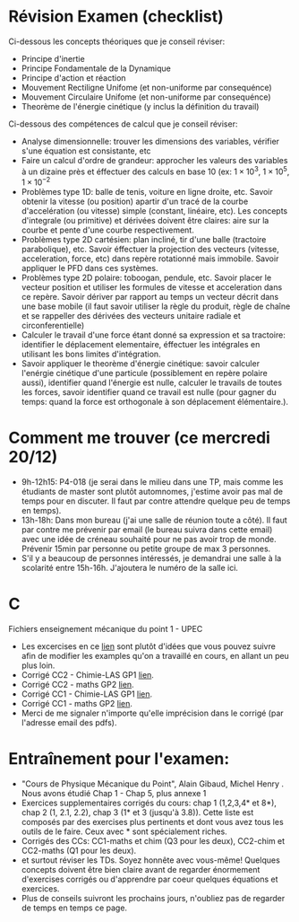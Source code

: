 # Révision Examen (checklist)
Ci-dessous les concepts théoriques que je conseil réviser:
- Principe d'inertie
- Principe Fondamentale de la Dynamique
- Principe d'action et réaction
- Mouvement Rectiligne Unifome (et non-uniforme par consequénce)
- Mouvement Circulaire Unifome (et non-uniforme par consequénce)
- Theorème de l'énergie cinétique (y inclus la définition du travail)

Ci-dessous des compétences de calcul que je conseil réviser:
- Analyse dimensionnelle: trouver les dimensions des variables, vérifier s'une équation est consistante, etc
- Faire un calcul d'ordre de grandeur: approcher les valeurs des variables à un dizaine près et éffectuer des calculs en base 10 (ex: $1\times 10^3$, $1\times 10^5$, $1\times 10^{-2}$
- Problèmes type 1D: balle de tenis, voiture en ligne droite, etc. Savoir obtenir la vitesse (ou position) apartir d'un tracé de la courbe d'accelération (ou vitesse) simple (constant, linéaire, etc). Les concepts d'integrale (ou primitive) et dérivées doivent être claires: aire sur la courbe et pente d'une courbe respectivement.
- Problèmes type 2D cartésien: plan incliné, tir d'une balle (tractoire parabolique), etc. Savoir éffectuer la projection des vecteurs (vitesse, acceleration, force, etc) dans repère rotationné mais immobile. Savoir appliquer le PFD dans ces systèmes.
- Problèmes type 2D polaire: toboogan, pendule, etc. Savoir placer le vecteur position et utiliser les formules de vitesse et acceleration dans ce repère. Savoir dériver par rapport au temps un vecteur décrit dans une base mobile (il faut savoir utiliser la règle du produit, règle de chaîne et se rappeller des dérivées des vecteurs unitaire radiale et circonferentielle)
- Calculer le travail d'une force étant donné sa expression et sa tractoire: identifier le déplacement elementaire, éffectuer les intégrales en utilisant les bons limites d'intégration.
- Savoir appliquer le theorème d'énergie cinétique: savoir calculer l'enérgie cinétique d'une particule (possiblement en repère polaire aussi), identifier quand l'énergie est nulle, calculer le travails de toutes les forces, savoir identifier quand ce travail est nulle (pour gagner du temps: quand la force est orthogonale à son déplacement élémentaire.).

# Comment me trouver (ce mercredi 20/12)
- 9h-12h15: P4-018 (je serai dans le milieu dans une TP, mais comme les étudiants de master sont plutôt automnomes, j'estime avoir pas mal de temps pour en discuter. Il faut par contre attendre quelque peu de temps en temps).
- 13h-18h: Dans mon bureau (j'ai une salle de réunion toute a côté). Il faut par contre me prévenir par email (le bureau suivra dans cette email) avec une idée de créneau souhaité pour ne pas avoir trop de monde. Prévenir 15min par personne ou petite groupe de max 3 personnes.
- S'il y a beaucoup de personnes intéressés, je demandrai une salle à la scolarité entre 15h-16h. J'ajoutera le numéro de la salle ici. 

# C
Fichiers enseignement mécanique du point 1 - UPEC
- Les excercises en ce [lien](https://github.com/felipefr/mp1/blob/main/main.pdf)  sont plutôt d'idées que vous pouvez suivre afin de modifier les examples qu'on a travaillé en cours, en allant un peu plus loin.
- Corrigé CC2 - Chimie-LAS GP1 [lien](https://github.com/felipefr/mp1/blob/main/CC2_GP1_Chim_corrige.pdf).
- Corrigé CC2 - maths GP2 [lien](https://github.com/felipefr/mp1/blob/main/CC2_GP2_maths_corrige.pdf).
- Corrigé CC1 - Chimie-LAS GP1 [lien](https://github.com/felipefr/mp1/blob/main/CC1_GP1_Chim_corrige.pdf).
- Corrigé CC1 - maths GP2 [lien](https://github.com/felipefr/mp1/blob/main/CC1_GP2_maths_corrige.pdf).
- Merci de me signaler n'importe qu'elle imprécision dans le corrigé (par l'adresse email des pdfs).

# Entraînement pour l'examen:
- "Cours de Physique Mécanique du Point", Alain Gibaud, Michel Henry . Nous avons étudié Chap 1 - Chap 5, plus annexe 1
- Exercices supplementaires corrigés du cours: chap 1 (1,2,3,4* et 8*), chap 2 (1, 2.1, 2.2), chap 3 (1* et 3 (jusqu'à 3.8)). Cette liste est composés par des exercises plus pertinents et dont vous avez tous les outils de le faire. Ceux avec * sont spécialement riches.    
- Corrigés des CCs: CC1-maths et chim (Q3 pour les deux), CC2-chim et CC2-maths (Q1 pour les deux).
- et surtout réviser les TDs. Soyez honnête avec vous-même! Quelques concepts doivent être bien claire avant de regarder énormement d'exercises corrigés ou d'apprendre par coeur quelques équations et exercices. 
- Plus de conseils suivront les prochains jours, n'oubliez pas de regarder de temps en temps ce page.
